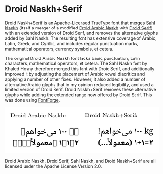 # Droid Naskh+Serif 

Droid Naskh+Serif is an Apache-Licensed TrueType font that merges [Sahl Naskh](https://github.com/khaledhosny/sahl-naskh) (itself a merger of a modified [Droid Arabic Naskh](https://github.com/jenskutilek/free-fonts/tree/master/Droid/Droid%20Arabic%20Naskh/TTF) with [Droid Serif](https://github.com/jenskutilek/free-fonts/tree/master/Droid/Droid%20Serif/TTF)) with an extended version of Droid Serif, and removes the alternative glyphs added by Sahl Naskh. The resulting font has extensive coverage of Arabic, Latin, Greek, and Cyrillic, and includes regular punctuation marks, mathematical operators, currency symbols, et cetera.

The original Droid Arabic Naskh font lacks basic punctuation, Latin characters, mathematical operators, et cetera. The Sahl Naskh font by Khaled Hosny therefore merged this font with Droid Serif, and additionally improved it by adjusting the placement of Arabic vowel diacritics and applying a number of other fixes. However, it also added a number of alternative Arabic glyphs that in my opinion reduced legibility, and used a limited version of Droid Serif. Droid Naskh+Serif removes these alternative glyphs while adding the extended range now offered by Droid Serif. This was done using [FontForge](https://github.com/fontforge/fontforge). 

![Droid Naskh+Serif example](droidnaskhserif.png)

Droid Arabic Naskh, Droid Serif, Sahl Naskh, and Droid Naskh+Serif are all licensed under the Apache License Version 2.0.
